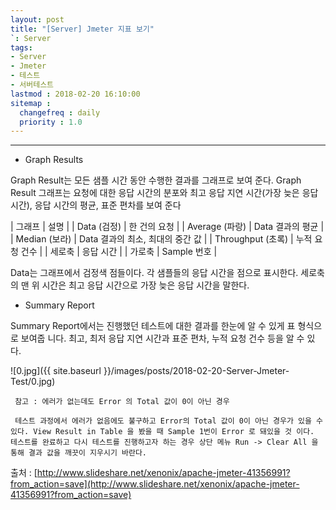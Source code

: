 ```yaml
---
layout: post
title: "[Server] Jmeter 지표 보기"
`: Server
tags:
- Server
- Jmeter
- 테스트
- 서버테스트
lastmod : 2018-02-20 16:10:00
sitemap :
  changefreq : daily
  priority : 1.0
---
```


***

- Graph Results

 Graph Result는 모든 샘플 시간 동안 수행한 결과를 그래프로 보여 준다. Graph Result 그래프는 요청에 대한 응답 시간의 분포와 최고 응답 지연 시간(가장 늦은 응답 시간), 응답 시간의 평균, 표준 편차를 보여 준다

<!--미리보기-->

| 그래프 | 설명 |
| Data (검정) |  한 건의 요청 |
| Average (파랑) | Data 결과의 평균 |
| Median (보라) | Data 결과의 최소, 최대의 중간 값 |
| Throughput (초록) |  누적 요청 건수 |
| 세로축 | 응답 시간 |
| 가로축 | Sample 번호 |

Data는 그래프에서 검정색 점들이다. 각 샘플들의 응답 시간을 점으로 표시한다. 세로축의 맨 위 시간은 최고 응답 시간으로 가장 늦은 응답 시간을 말한다.

- Summary Report

Summary Report에서는 진행했던 테스트에 대한 결과를 한눈에 알 수 있게 표 형식으로 보여줍 니다. 최고, 최저 응답 지연 시간과 표준 편차, 누적 요청 건수 등을 알 수 있다.

![0.jpg]({{ site.baseurl }}/images/posts/2018-02-20-Server-Jmeter-Test/0.jpg)


```
 참고 : 에러가 없는데도 Error 의 Total 값이 0이 아닌 경우 

 테스트 과정에서 에러가 없음에도 불구하고 Error의 Total 값이 0이 아닌 경우가 있을 수 있다. View Result in Table 을 봤을 때 Sample 1번이 Error 로 돼있을 것 이다. 테스트를 완료하고 다시 테스트를 진행하고자 하는 경우 상단 메뉴 Run -> Clear All 을 통해 결과 값을 깨끗이 지우시기 바란다.
 ```

출처 : [http://www.slideshare.net/xenonix/apache-jmeter-41356991?from_action=save](http://www.slideshare.net/xenonix/apache-jmeter-41356991?from_action=save)